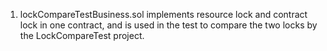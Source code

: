 1. lockCompareTestBusiness.sol implements resource lock and contract lock in one contract, and is used in the test to compare the two locks by the LockCompareTest project.